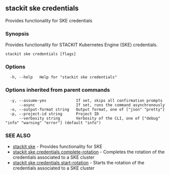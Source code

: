 ## stackit ske credentials

Provides functionality for SKE credentials

### Synopsis

Provides functionality for STACKIT Kubernetes Engine (SKE) credentials.

```
stackit ske credentials [flags]
```

### Options

```
  -h, --help   Help for "stackit ske credentials"
```

### Options inherited from parent commands

```
  -y, --assume-yes             If set, skips all confirmation prompts
      --async                  If set, runs the command asynchronously
  -o, --output-format string   Output format, one of ["json" "pretty"]
  -p, --project-id string      Project ID
      --verbosity string       Verbosity of the CLI, one of ["debug" "info" "warning" "error"] (default "info")
```

### SEE ALSO

* [stackit ske](./stackit_ske.md)	 - Provides functionality for SKE
* [stackit ske credentials complete-rotation](./stackit_ske_credentials_complete-rotation.md)	 - Completes the rotation of the credentials associated to a SKE cluster
* [stackit ske credentials start-rotation](./stackit_ske_credentials_start-rotation.md)	 - Starts the rotation of the credentials associated to a SKE cluster

